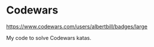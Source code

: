 # Codewars

https://www.codewars.com/users/albertbill/badges/large

My code to solve Codewars katas. 
